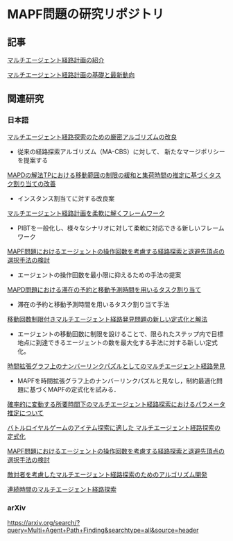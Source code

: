 # MAPF問題の研究リポジトリ

## 記事
[マルチエージェント経路計画の紹介](https://kei18.github.io/note/posts/mapf-tutorial/)

[マルチエージェント経路計画の基礎と最新動向](https://speakerdeck.com/ssii/ssii2023-os3-02)

## 関連研究

### 日本語

[マルチエージェント経路探索のための厳密アルゴリズムの改良](https://www.jstage.jst.go.jp/article/pjsai/JSAI2022/0/JSAI2022_1N1GS503/_pdf/-char/ja)  

- 従来の経路探索アルゴリズム（MA-CBS）に対して、
新たなマージポリシーを提案する

[MAPDの解法TPにおける移動範囲の制限の緩和と集荷時間の推定に基づくタスク割り当ての改善](https://www.jstage.jst.go.jp/article/tjsai/37/3/37_37-3_A-L84/_pdf)

- インスタンス割当てに対する改良案

[マルチエージェント経路計画を柔軟に解くフレームワーク](https://ipsj.ixsq.nii.ac.jp/ej/?action=repository_uri&item_id=214826&file_id=1&file_no=1)

- PIBTを一般化し、様々なシナリオに対して柔軟に対応できる新しいフレームワーク

[MAPF問題におけるエージェントの操作回数を考慮する経路探索と退避先頂点の選択手法の検討](https://www.ieice.org/publications/conferences/summary.php?id=CONF0000129704&expandable=0&ConfCd=2021G&session_num=D-8&lecture_number=D-8-5&year=2021&conf_type=G)

- エージェントの操作回数を最小限に抑えるための手法の提案

[MAPD問題における滞在の予約と移動予測時間を用いるタスク割り当て](https://www.ieice.org/publications/conference-FIT-DVDs/FIT2020/data/pdf/F-033.pdf)

- 滞在の予約と移動予測時間を用いるタスク割り当て手法

[移動回数制限付きマルチエージェント経路発見問題の新しい定式化と解法](https://www.jstage.jst.go.jp/article/pjsai/JSAI2020/0/JSAI2020_2N4OS17a02/_pdf/-char/ja)

- エージェントの移動回数に制限を設けることで、限られたステップ内で目標地点に到達できるエージェントの数を最大化する手法に対する新しい定式化。

[時間拡張グラフ上のナンバーリンクパズルとしてのマルチエージェント経路発見](https://ipsj.ixsq.nii.ac.jp/ej/?action=repository_action_common_download&item_id=188687&item_no=1&attribute_id=1&file_no=1)

- MAPFを時間拡張グラフ上のナンバーリンクパズルと見なし，制約最適化問題に基づくMAPFの定式化を試みる．


[確率的に変動する所要時間下のマルチエージェント経路探索におけるパラメータ推定について](https://www.jstage.jst.go.jp/article/pjsai/JSAI2023/0/JSAI2023_2F4GS504/_article/-char/ja/)

[バトルロイヤルゲームのアイテム探索に適した マルチエージェント経路探索の定式化](https://gamescience.jp/2022/Paper/Shibayama_2022.pdf)

[MAPF問題におけるエージェントの操作回数を考慮する経路探索と退避先頂点の選択手法の検討](https://jglobal.jst.go.jp/detail?JGLOBAL_ID=202102220906834186)

[敵対者を考慮したマルチエージェント経路探索のためのアルゴリズム開発](https://kaken.nii.ac.jp/ja/grant/KAKENHI-PROJECT-17K12744/)

[連続時間のマルチエージェント経路探索](https://www.sciencedirect.com/science/article/pii/S0004370222000029?via%3Dihub)

### arXiv
https://arxiv.org/search/?query=Multi+Agent+Path+Finding&searchtype=all&source=header
